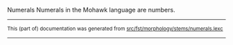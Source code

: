 Numerals
Numerals in the Mohawk language are numbers.

* * *

<small>This (part of) documentation was generated from [src/fst/morphology/stems/numerals.lexc](https://github.com/giellalt/lang-moh/blob/main/src/fst/morphology/stems/numerals.lexc)</small>

---

